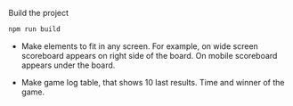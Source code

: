 Build the project

```bash
npm run build
```

- Make elements to fit in any screen. For example, on wide screen scoreboard appears on right side of the board. On mobile scoreboard appears under the board.

- Make game log table, that shows 10 last results. Time and winner of the game.

